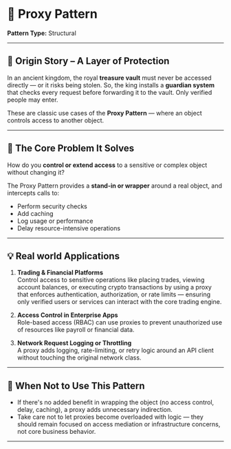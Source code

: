 # 🧩 Proxy Pattern

**Pattern Type:** Structural

---

## 📖 Origin Story – A Layer of Protection

In an ancient kingdom, the royal **treasure vault** must never be accessed directly — or it risks being stolen. So, the king installs a **guardian system** that checks every request before forwarding it to the vault. Only verified people may enter.

These are classic use cases of the **Proxy Pattern** — where an object controls access to another object.

---

## 🎯 The Core Problem It Solves

How do you **control or extend access** to a sensitive or complex object without changing it?

The Proxy Pattern provides a **stand-in or wrapper** around a real object, and intercepts calls to:
- Perform security checks
- Add caching
- Log usage or performance
- Delay resource-intensive operations

---

## 💡 Real world Applications

1. **Trading & Financial Platforms**  
   Control access to sensitive operations like placing trades, viewing account balances, or executing crypto transactions by using a proxy that enforces authentication, authorization, or rate limits — ensuring only verified users or services can interact with the core trading engine.

2. **Access Control in Enterprise Apps**  
   Role-based access (RBAC) can use proxies to prevent unauthorized use of resources like payroll or financial data.

3. **Network Request Logging or Throttling**  
   A proxy adds logging, rate-limiting, or retry logic around an API client without touching the original network class.

---

## 🚫 When Not to Use This Pattern

- If there's no added benefit in wrapping the object (no access control, delay, caching), a proxy adds unnecessary indirection.
- Take care not to let proxies become overloaded with logic — they should remain focused on access mediation or infrastructure concerns, not core business behavior.

---
